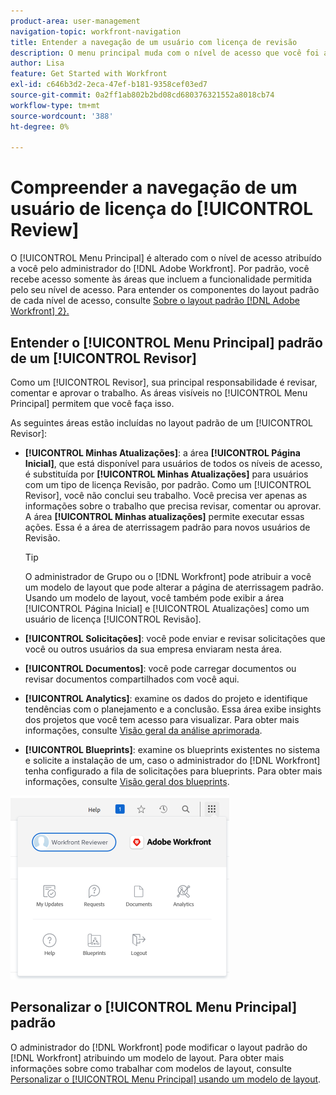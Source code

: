 ```yaml
---
product-area: user-management
navigation-topic: workfront-navigation
title: Entender a navegação de um usuário com licença de revisão
description: O menu principal muda com o nível de acesso que você foi atribuído pelo seu administrador [!DNL Adobe Workfront] O. Por padrão, você recebe acesso somente às áreas que incluem a funcionalidade permitida pelo seu nível de acesso.
author: Lisa
feature: Get Started with Workfront
exl-id: c646b3d2-2eca-47ef-b181-9358cef03ed7
source-git-commit: 0a2ff1ab802b2bd08cd680376321552a8018cb74
workflow-type: tm+mt
source-wordcount: '388'
ht-degree: 0%

---
```


# Compreender a navegação de um usuário de licença do [!UICONTROL Review]

O [!UICONTROL Menu Principal] é alterado com o nível de acesso atribuído a você pelo administrador do [!DNL Adobe Workfront]. Por padrão, você recebe acesso somente às áreas que incluem a funcionalidade permitida pelo seu nível de acesso. Para entender os componentes do layout padrão de cada nível de acesso, consulte [Sobre o layout padrão [!DNL Adobe Workfront] 2&rbrace;.](../../../administration-and-setup/customize-workfront/use-layout-templates/about-the-default-wf-layout.md)

## Entender o [!UICONTROL Menu Principal] padrão de um [!UICONTROL Revisor]

Como um [!UICONTROL Revisor], sua principal responsabilidade é revisar, comentar e aprovar o trabalho. As áreas visíveis no [!UICONTROL Menu Principal] permitem que você faça isso.

As seguintes áreas estão incluídas no layout padrão de um [!UICONTROL Revisor]:

* **[!UICONTROL Minhas Atualizações]**: a área **[!UICONTROL Página Inicial]**, que está disponível para usuários de todos os níveis de acesso, é substituída por **[!UICONTROL Minhas Atualizações]** para usuários com um tipo de licença Revisão, por padrão. Como um [!UICONTROL Revisor], você não conclui seu trabalho. Você precisa ver apenas as informações sobre o trabalho que precisa revisar, comentar ou aprovar. A área **[!UICONTROL Minhas atualizações]** permite executar essas ações. Essa é a área de aterrissagem padrão para novos usuários de Revisão.

  >[!TIP]
  >
  >O administrador de Grupo ou o [!DNL Workfront] pode atribuir a você um modelo de layout que pode alterar a página de aterrissagem padrão. Usando um modelo de layout, você também pode exibir a área [!UICONTROL Página Inicial] e [!UICONTROL Atualizações] como um usuário de licença [!UICONTROL Revisão].

* **[!UICONTROL Solicitações]**: você pode enviar e revisar solicitações que você ou outros usuários da sua empresa enviaram nesta área.
* **[!UICONTROL Documentos]**: você pode carregar documentos ou revisar documentos compartilhados com você aqui.
* **[!UICONTROL Analytics]**: examine os dados do projeto e identifique tendências com o planejamento e a conclusão. Essa área exibe insights dos projetos que você tem acesso para visualizar. Para obter mais informações, consulte [Visão geral da análise aprimorada](../../../enhanced-analytics/enhanced-analytics-overview.md).

* **[!UICONTROL Blueprints]**: examine os blueprints existentes no sistema e solicite a instalação de um, caso o administrador do [!DNL Workfront] tenha configurado a fila de solicitações para blueprints. Para obter mais informações, consulte [Visão geral dos blueprints](../../../administration-and-setup/blueprints/blueprints-overview.md).


![Acessar minhas atualizações do menu Principal](assets/access-my-updates-from-main-menu-reviewer-user-nwe-350x294.png)

## Personalizar o [!UICONTROL Menu Principal] padrão

O administrador do [!DNL Workfront] pode modificar o layout padrão do [!DNL Workfront] atribuindo um modelo de layout. Para obter mais informações sobre como trabalhar com modelos de layout, consulte [Personalizar o [!UICONTROL Menu Principal] usando um modelo de layout](../../../administration-and-setup/customize-workfront/use-layout-templates/customize-main-menu.md).
